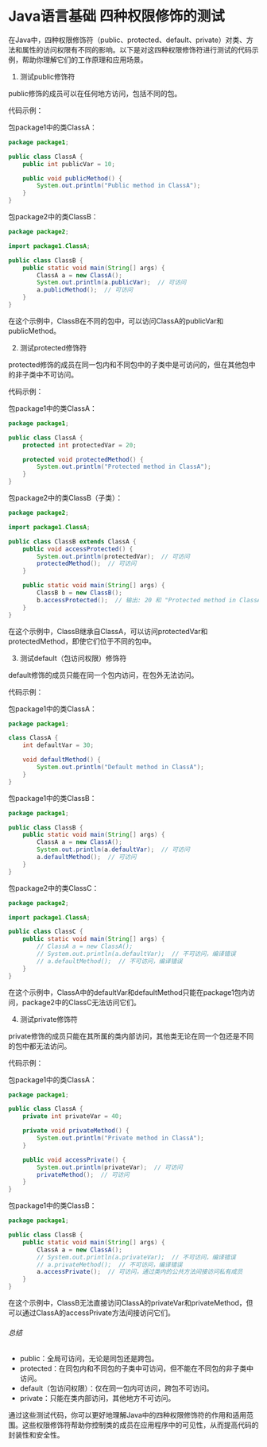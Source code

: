 # Java语言基础 四种权限修饰的测试

在Java中，四种权限修饰符（public、protected、default、private）对类、方法和属性的访问权限有不同的影响。以下是对这四种权限修饰符进行测试的代码示例，帮助你理解它们的工作原理和应用场景。

1. 测试public修饰符

public修饰的成员可以在任何地方访问，包括不同的包。

代码示例：

包package1中的类ClassA：
```java
package package1;

public class ClassA {
    public int publicVar = 10;

    public void publicMethod() {
        System.out.println("Public method in ClassA");
    }
}
```
包package2中的类ClassB：
```java
package package2;

import package1.ClassA;

public class ClassB {
    public static void main(String[] args) {
        ClassA a = new ClassA();
        System.out.println(a.publicVar);  // 可访问
        a.publicMethod();  // 可访问
    }
}
```
在这个示例中，ClassB在不同的包中，可以访问ClassA的publicVar和publicMethod。

2. 测试protected修饰符

protected修饰的成员在同一包内和不同包中的子类中是可访问的，但在其他包中的非子类中不可访问。

代码示例：

包package1中的类ClassA：
```java
package package1;

public class ClassA {
    protected int protectedVar = 20;

    protected void protectedMethod() {
        System.out.println("Protected method in ClassA");
    }
}
```
包package2中的类ClassB（子类）：
```java
package package2;

import package1.ClassA;

public class ClassB extends ClassA {
    public void accessProtected() {
        System.out.println(protectedVar);  // 可访问
        protectedMethod();  // 可访问
    }

    public static void main(String[] args) {
        ClassB b = new ClassB();
        b.accessProtected();  // 输出: 20 和 "Protected method in ClassA"
    }
}
```
在这个示例中，ClassB继承自ClassA，可以访问protectedVar和protectedMethod，即使它们位于不同的包中。

3. 测试default（包访问权限）修饰符

default修饰的成员只能在同一个包内访问，在包外无法访问。

代码示例：

包package1中的类ClassA：
```java
package package1;

class ClassA {
    int defaultVar = 30;

    void defaultMethod() {
        System.out.println("Default method in ClassA");
    }
}
```
包package1中的类ClassB：
```java
package package1;

public class ClassB {
    public static void main(String[] args) {
        ClassA a = new ClassA();
        System.out.println(a.defaultVar);  // 可访问
        a.defaultMethod();  // 可访问
    }
}
```
包package2中的类ClassC：
```java
package package2;

import package1.ClassA;

public class ClassC {
    public static void main(String[] args) {
        // ClassA a = new ClassA();
        // System.out.println(a.defaultVar);  // 不可访问，编译错误
        // a.defaultMethod();  // 不可访问，编译错误
    }
}
```
在这个示例中，ClassA中的defaultVar和defaultMethod只能在package1包内访问，package2中的ClassC无法访问它们。

4. 测试private修饰符

private修饰的成员只能在其所属的类内部访问，其他类无论在同一个包还是不同的包中都无法访问。

代码示例：

包package1中的类ClassA：
```java
package package1;

public class ClassA {
    private int privateVar = 40;

    private void privateMethod() {
        System.out.println("Private method in ClassA");
    }

    public void accessPrivate() {
        System.out.println(privateVar);  // 可访问
        privateMethod();  // 可访问
    }
}
```
包package1中的类ClassB：
```java
package package1;

public class ClassB {
    public static void main(String[] args) {
        ClassA a = new ClassA();
        // System.out.println(a.privateVar);  // 不可访问，编译错误
        // a.privateMethod();  // 不可访问，编译错误
        a.accessPrivate();  // 可访问，通过类内的公共方法间接访问私有成员
    }
}
```
在这个示例中，ClassB无法直接访问ClassA的privateVar和privateMethod，但可以通过ClassA的accessPrivate方法间接访问它们。

###### 总结
- public：全局可访问，无论是同包还是跨包。
- protected：在同包内和不同包的子类中可访问，但不能在不同包的非子类中访问。
- default（包访问权限）：仅在同一包内可访问，跨包不可访问。
- private：只能在类内部访问，其他地方不可访问。

通过这些测试代码，你可以更好地理解Java中的四种权限修饰符的作用和适用范围。这些权限修饰符帮助你控制类的成员在应用程序中的可见性，从而提高代码的封装性和安全性。